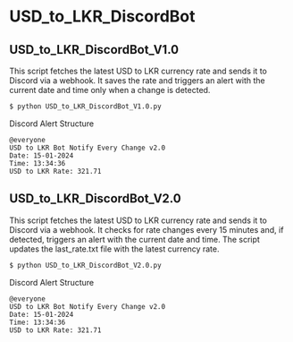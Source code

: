 # USD_to_LKR_DiscordBot

## USD_to_LKR_DiscordBot_V1.0
This script fetches the latest USD to LKR currency rate and sends it to Discord via a webhook. It saves the rate and triggers an alert with the current date and time only when a change is detected.

```sh
$ python USD_to_LKR_DiscordBot_V1.0.py
```

Discord Alert Structure

```
@everyone
USD to LKR Bot Notify Every Change v2.0
Date: 15-01-2024
Time: 13:34:36
USD to LKR Rate: 321.71
```

## USD_to_LKR_DiscordBot_V2.0
This script fetches the latest USD to LKR currency rate and sends it to Discord via a webhook. It checks for rate changes every 15 minutes and, if detected, triggers an alert with the current date and time. The script updates the last_rate.txt file with the latest currency rate.

```sh
$ python USD_to_LKR_DiscordBot_V2.0.py
```

Discord Alert Structure

```
@everyone
USD to LKR Bot Notify Every Change v2.0
Date: 15-01-2024
Time: 13:34:36
USD to LKR Rate: 321.71
```